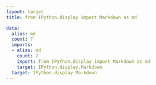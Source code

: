 ```yaml
---
layout: target
title: from IPython.display import Markdown as md

data:
  alias: md
  count: 7
  imports:
  - alias: md
    count: 7
    import: from IPython.display import Markdown as md
    target: IPython.display.Markdown
  target: IPython.display.Markdown
---
```

